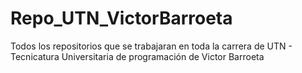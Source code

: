 # Repo_UTN_VictorBarroeta
Todos los repositorios que se trabajaran en toda la carrera de UTN - Tecnicatura Universitaria de programación de Victor Barroeta
